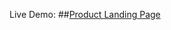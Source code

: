 
Live Demo:
##[Product Landing Page](https://sarah-rz.github.io/Responsive-Product-Landing-Page/)


